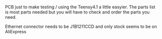 
PCB just to make testing / using the Teensy4.1 a little easyier. The parts list is most parts needed but you will have to check and order the parts you need.

Ethernet connector needs to be J1B1211CCD and only stock seems to be on AliExpress 

